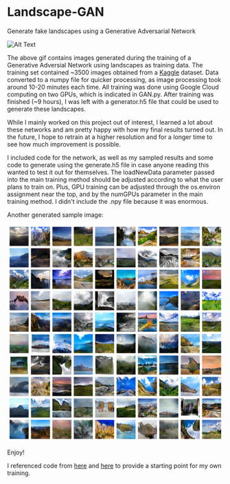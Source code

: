 # Landscape-GAN
Generate fake landscapes using a Generative Adversarial Network

![Alt Text](https://media.giphy.com/media/f6P4SEJUPdRuKtHE9p/giphy.gif)

The above gif contains images generated during the training of a Generative Adversial Network using landscapes as training data. The training set contained ~3500 images obtained from a [Kaggle](https://www.kaggle.com/arnaud58/landscape-pictures) dataset. Data converted to a numpy file for quicker processing, as image processing took around 10-20 minutes each time. All training was done using Google Cloud computing on two GPUs, which is indicated in GAN.py. After training was finished (~9 hours), I was left with a generator.h5 file that could be used to generate these landscapes.

While I mainly worked on this project out of interest, I learned a lot about these networks and am pretty happy with how my final results turned out. In the future, I hope to retrain at a higher resolution and for a longer time to see how much improvement is possible.

I included code for the network, as well as my sampled results and some code to generate using the generate.h5 file in case anyone reading this wanted to test it out for themselves. The loadNewData parameter passed into the main training method should be adjusted according to what the user plans to train on. Plus, GPU training can be adjusted through the os.environ assignment near the top, and by the numGPUs parameter in the main training method. I didn't include the .npy file because it was enormous.

Another generated sample image:

![](sample.png)

Enjoy!

I referenced code from [here](https://github.com/jeffheaton/t81_558_deep_learning/blob/master/t81_558_class_07_2_Keras_gan.ipynb) and [here](https://skymind.ai/wiki/generative-adversarial-network-gan) to provide a starting point for my own training.
